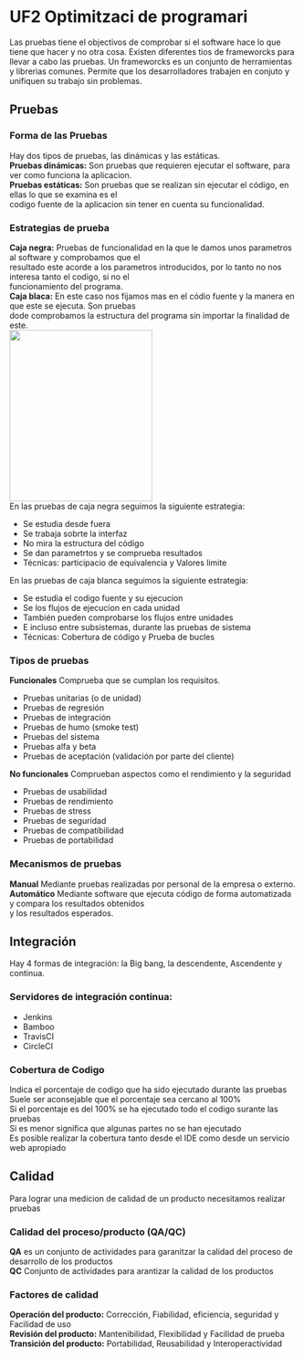 # UF2 Optimitzaci de programari
Las pruebas tiene el objectivos de comprobar si el software hace lo que tiene que hacer y no otra cosa.
Existen diferentes tios de frameworcks para llevar a cabo las pruebas. Un frameworcks es un conjunto de
herramientas y librerias comunes. Permite que los desarrolladores trabajen en conjuto y unifiquen su trabajo
sin problemas.
## Pruebas
### Forma de las Pruebas 
Hay dos tipos de pruebas, las dinámicas y las estáticas.  
**Pruebas dinámicas:** Son pruebas que requieren ejecutar el software, para ver como funciona la aplicacion.  
**Pruebas estáticas:** Son pruebas que se realizan sin ejecutar el código, en ellas lo que se examina es el   
codigo fuente de la aplicacion sin tener en cuenta su funcionalidad.

### Estrategias de prueba
**Caja negra:** Pruebas de funcionalidad en la que le damos unos parametros al software y comprobamos que el  
resultado este acorde a los parametros introducidos, por lo tanto no nos interesa tanto el codigo, si no el   
funcionamiento del programa.  
**Caja blaca:** En este caso nos fijamos mas en el códio fuente y la manera en que este se ejecuta. Son pruebas  
dode comprobamos la estructura del programa sin importar la finalidad de este.  
<img src="http://jamj2000.github.io/entornosdesarrollo/3/assets/caja_blanca-caja_negra.png" width="250" height="300" />  
En las pruebas de caja negra seguimos la siguiente estrategia:
- Se estudia desde fuera
- Se trabaja sobrte la interfaz
- No mira la estructura del código
- Se dan parametrtos y se comprueba resultados
- Técnicas: participacio de equivalencia y Valores limite    

En las pruebas de caja blanca seguimos la siguiente estrategia:    
- Se estudia el codigo fuente y su ejecucion
- Se los flujos de ejecucion en cada unidad
- También pueden comprobarse los flujos entre unidades 
- E incluso entre subsistemas, durante las pruebas de sistema
- Técnicas: Cobertura de código y Prueba de bucles  

### Tipos de pruebas
**Funcionales** Comprueba que se cumplan los requisitos.
- Pruebas unitarias (o de unidad)
- Pruebas de regresión
- Pruebas de integración
- Pruebas de humo (smoke test)
- Pruebas del sistema
- Pruebas alfa y beta
- Pruebas de aceptación (validación por parte del cliente) 

**No funcionales** Comprueban aspectos como el rendimiento y la seguridad   
- Pruebas de usabilidad
- Pruebas de rendimiento
- Pruebas de stress
- Pruebas de seguridad
- Pruebas de compatibilidad
- Pruebas de portabilidad  

### Mecanismos de pruebas
**Manual** Mediante pruebas realizadas por personal de la empresa o externo.  
**Automático** Mediante software que ejecuta código de forma automatizada y compara los resultados obtenidos   
y los resultados esperados.

## Integración
Hay 4 formas de integración: la Big bang, la descendente, Ascendente y continua.

### Servidores de integración continua:
- Jenkins
- Bamboo
- TravisCI
- CircleCI

### Cobertura de Codigo
Indica el porcentaje de codigo que ha sido ejecutado durante las pruebas  
Suele ser aconsejable que el porcentaje sea cercano al 100%  
Si el porcentaje es del 100% se ha ejecutado todo el codigo surante las pruebas  
Si es menor significa que algunas partes no se han ejecutado  
Es posible realizar la cobertura tanto desde el IDE como desde un servicio web apropiado

## Calidad
Para lograr una medicion de calidad de un producto necesitamos realizar pruebas 

### Calidad del proceso/producto (QA/QC) 
 **QA** es un conjunto de actividades para garanitzar la calidad del proceso de desarrollo de los productos  
 **QC** Conjunto de actividades para arantizar la calidad de los productos
 
### Factores de calidad
**Operación del producto:** Corrección, Fiabilidad, eficiencia, seguridad y Facilidad de uso  
**Revisión del producto:** Mantenibilidad, Flexibilidad y Facilidad de prueba  
**Transición del producto:** Portabilidad, Reusabilidad y Interoperactividad
 


 
